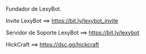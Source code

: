 Fundador de LexyBot.

Invite LexyBot ==> https://bit.ly/lexybot_invite

Servidor de Soporte LexyBot ==> https://bit.ly/lexybot

HickCraft ==> https://dsc.gg/hickcraft
